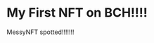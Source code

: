 # My First NFT on BCH!!!!
MessyNFT spotted!!!!!!!
                                                                                       